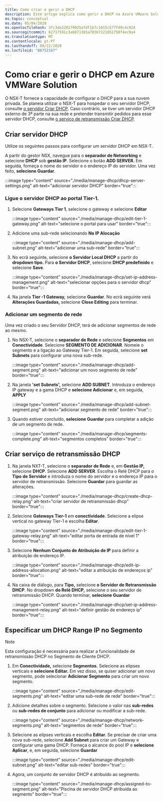 ```yaml
---
title: Como criar e gerir o DHCP
description: Este artigo explica como gerir o DHCP na Azure VMware Solution.
ms.topic: conceptual
ms.date: 05/04/2020
ms.openlocfilehash: 3fc3de228179925afdf1b7c1015c577fd9c4c924
ms.sourcegitcommit: 62717591c3ab871365a783b7221851758f4ec9a4
ms.translationtype: MT
ms.contentlocale: pt-PT
ms.lasthandoff: 08/22/2020
ms.locfileid: "88752167"
---
```

# <a name="how-to-create-and-manage-dhcp-in-azure-vmware-solution"></a>Como criar e gerir o DHCP em Azure VMWare Solution

O NSX-T fornece a capacidade de configurar o DHCP para a sua nuvem privada. Se planeia utilizar o NSX-T para hospedar o seu servidor DHCP, consulte [o servidor Criar DHCP](#create-dhcp-server). Caso contrário, se tiver um servidor DHCP externo de 3ª parte na sua rede e pretender transmitir pedidos para esse servidor DHCP, consulte [o serviço de retransmissão Criar DHCP](#create-dhcp-relay-service).

## <a name="create-dhcp-server"></a>Criar servidor DHCP

Utilize os seguintes passos para configurar um servidor DHCP em NSX-T.

A partir do gestor NSX, navegue para o **separador de Networking** e selecione **DHCP** sob **gestão IP**. Selecione o botão **ADD SERVER.** Em seguida, forneça o nome do servidor e o endereço IP do servidor. Uma vez feito, **selecione Guardar**.

:::image type="content" source="./media/manage-dhcp/dhcp-server-settings.png" alt-text="adicionar servidor DHCP" border="true":::

### <a name="connect-dhcp-server-to-the-tier-1-gateway"></a>Ligue o servidor DHCP ao portal Tier-1.

1. Selecione **Gateways Tier 1**, selecione o gateway e selecione **Editar**

   :::image type="content" source="./media/manage-dhcp/edit-tier-1-gateway.png" alt-text="selecione o portal para usar" border="true":::

1. Adicione uma sub-rede selecionando **No IP Alocação**

   :::image type="content" source="./media/manage-dhcp/add-subnet.png" alt-text="adicionar uma sub-rede" border="true":::

1. No ecrã seguinte, selecione **o Servidor Local DHCP** a partir do **dropdown tipo.** Para **o Servidor DHCP**, selecione **DHCP predefinido** e selecione **Save**.

   :::image type="content" source="./media/manage-dhcp/set-ip-address-management.png" alt-text="selecionar opções para o servidor dhcp" border="true":::

1. Na janela **Tier -1 Gateway,** selecione **Guardar**. No ecrã seguinte verá **Alterações Guardadas,** selecione **Close Editing** para terminar.

### <a name="add-a-network-segment"></a>Adicionar um segmento de rede

Uma vez criado o seu Servidor DHCP, terá de adicionar segmentos de rede ao mesmo.

1. No NSX-T, selecione o **separador de Rede** e selecione **Segmentos** em **Conectividade**. Selecione **SEGMENTO DE ADICIONAR**. Nomeie o segmento e a ligação ao Gateway Tier-1. Em seguida, selecione **set Subnets** para configurar uma nova sub-rede. 

   :::image type="content" source="./media/manage-dhcp/add-segment.png" alt-text="adicionar um novo segmento de rede" border="true":::

1. Na janela **'set Subnets',** selecione **ADD SUBNET**. Introduza o endereço IP gateway e a gama DHCP e **selecione Adicionar** e, em seguida, **APPLY**

   :::image type="content" source="./media/manage-dhcp/add-subnet-segment.png" alt-text="adicionar segmento de rede" border="true":::

1. Quando estiver concluído, **selecione Guardar** para completar a adição de um segmento de rede.

   :::image type="content" source="./media/manage-dhcp/segments-complete.png" alt-text="segmentos completos" border="true":::

## <a name="create-dhcp-relay-service"></a>Criar serviço de retransmissão DHCP

1. Na janela NXT-T, selecione o **separador de Rede** e, em **Gestão IP,** selecione **DHCP**. Selecione **ADD SERVER**. Escolha o Relé DHCP para o **Tipo de Servidor** e introduza o nome do servidor e o endereço IP para o servidor de retransmissão. Selecione **Guardar** para guardar as alterações.

   :::image type="content" source="./media/manage-dhcp/create-dhcp-relay.png" alt-text="criar servidor de retransmissão dhcp" border="true":::

1. Selecione **Gateways Tier-1** em **conectividade**. Selecione a elipse vertical no gateway Tier-1 e escolha **Editar**.

   :::image type="content" source="./media/manage-dhcp/edit-tier-1-gateway-relay.png" alt-text="editar porta de entrada de nível 1" border="true":::

1. Selecione **Nenhum Conjunto de Atribuição de IP** para definir a atribuição de endereço IP.

   :::image type="content" source="./media/manage-dhcp/edit-ip-address-allocation.png" alt-text="editar a atribuição de endereços ip" border="true":::

1. Na caixa de diálogo, para **Tipo,** selecione **o Servidor de Retransmissão DHCP**. No dropdown **do Relé DHCP,** selecione o seu servidor de retransmissão DHCP. Quando terminar, **selecione Guardar**

   :::image type="content" source="./media/manage-dhcp/set-ip-address-management-relay.png" alt-text="definir gestão de endereço ip" border="true":::

## <a name="specify-a-dhcp-range-ip-on-segment"></a>Especificar um DHCP Range IP no Segmento

> [!NOTE]
> Esta configuração é necessária para realizar a funcionalidade de retransmissão DHCP no Segmento de Cliente DHCP. 

1. Em **Conectividade,** selecione **Segmentos.** Selecione as elipses verticais e **selecione Editar.** Em vez disso, se quiser adicionar um novo segmento, pode selecionar **Adicionar Segmento** para criar um novo segmento.

   :::image type="content" source="./media/manage-dhcp/edit-segments.png" alt-text="editar uma sub-rede de rede" border="true":::

1. Adicione detalhes sobre o segmento. Selecione o valor nas **sub-redes** ou **sub-redes de conjunto** para adicionar ou modificar a sub-rede.

   :::image type="content" source="./media/manage-dhcp/network-segments.png" alt-text="segmentos de rede" border="true":::

1. Selecione as elipses verticais e escolha **Editar.** Se precisar de criar uma nova sub-rede, selecione **Add Subnet** para criar um Gateway e configurar uma gama DHCP. Forneça o alcance do pool IP e **selecione Aplicar**, e, em seguida, selecione **Guardar**

   :::image type="content" source="./media/manage-dhcp/edit-subnet.png" alt-text="editar sub-redes" border="true":::

1. Agora, um conjunto de servidor DHCP é atribuído ao segmento.

   :::image type="content" source="./media/manage-dhcp/assigned-to-segment.png" alt-text="Piscina de servidor DHCP atribuída ao segmento" border="true":::
